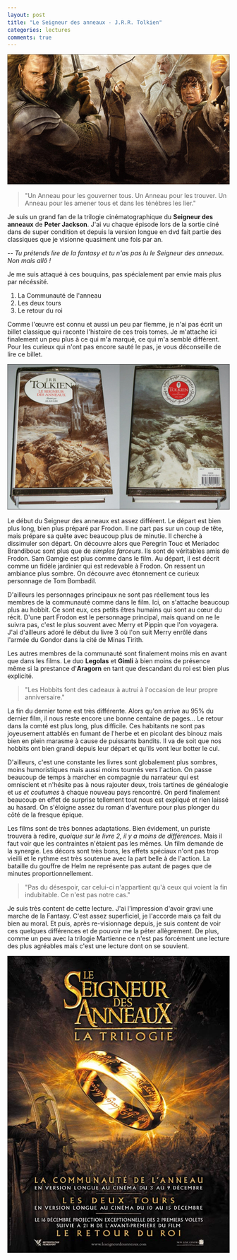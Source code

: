 ```yaml
---
layout: post
title: "Le Seigneur des anneaux - J.R.R. Tolkien"
categories: lectures
comments: true
---
```


![film](https://github.com/homeostasie/bouquins/raw/master/_pics/lv/tolkien_john-ronald-reuel/sda-1.png)

> "Un Anneau pour les gouverner tous. Un Anneau pour les trouver. Un Anneau pour les amener tous et dans les ténèbres les lier."

Je suis un grand fan de la trilogie cinématographique du **Seigneur des anneaux** de **Peter Jackson**. J'ai vu chaque épisode lors de la sortie ciné dans de super condition et depuis la version longue en dvd fait partie des classiques que je visionne quasiment une fois par an. 

*-- Tu prétends lire de la fantasy et tu n'as pas lu le Seigneur des anneaux. Non mais allô !*

Je me suis attaqué à ces bouquins, pas spécialement par envie mais plus par nécéssité. 

1. La Communauté de l'anneau 
2. Les deux tours
3. Le retour du roi

Comme l'œuvre est connu et aussi un peu par flemme, je n'ai pas écrit un billet classique qui raconte l'histoire de ces trois tomes. Je m'attache ici finalement un peu plus à ce qui m'a marqué, ce qui m'a semblé différent. Pour les curieux qui n'ont pas encore sauté le pas, je vous déconseille de lire ce billet.

![film](https://github.com/homeostasie/bouquins/raw/master/_pics/lv/tolkien_john-ronald-reuel/sda-3.png)

Le début du Seigneur des anneaux est assez différent. Le départ est bien plus long, bien plus préparé par Frodon. Il ne part pas sur un coup de tête, mais prépare sa quête avec beaucoup plus de minutie. Il cherche à dissimuler son départ. On découvre alors que Peregrin Touc et Meriadoc Brandibouc sont plus que de *simples farceurs*. Ils sont de véritables amis de Frodon. Sam Gamgie est plus comme dans le film. Au départ, il est décrit comme un fidèle jardinier qui est redevable à Frodon. On ressent un ambiance plus sombre. On découvre avec étonnement ce curieux personnage de Tom Bombadil.


D'ailleurs les personnages principaux ne sont pas réellement tous les membres de la communauté comme dans le film. Ici, on s'attache beaucoup plus au hobbit. Ce sont eux, ces petits êtres humains qui sont au cœur du récit. D'une part Frodon est le personnage principal, mais quand on ne le suivra pas, c'est le plus souvent avec Merry et Pippin que l'on voyagera. J'ai d'ailleurs adoré le début du livre 3 où l'on suit Merry enrôlé dans l'armée du Gondor dans la cité de Minas Tirith. 

Les autres membres de la communauté sont finalement moins mis en avant que dans les films. Le duo **Legolas** et **Gimli** à bien moins de présence même si la prestance d'**Aragorn** en tant que descandant du roi est bien plus explicité.

> "Les Hobbits font des cadeaux à autrui à l'occasion de leur propre anniversaire."

La fin du dernier tome est très différente. Alors qu'on arrive au 95% du dernier film, il nous reste encore une bonne centaine de pages... Le retour dans la comté est plus long, plus difficile. Ces habitants ne sont pas joyeusement attablés en fumant de l'herbe et en picolant des binouz mais bien en plein marasme à cause de puissants bandits. Il va de soit que nos hobbits ont bien grandi depuis leur départ et qu'ils vont leur botter le cul.


D'ailleurs, c'est une constante les livres sont globalement plus sombres, moins humoristiques mais aussi moins tournés vers l'action. On passe beaucoup de temps à marcher en compagnie du narrateur qui est omniscient et n'hésite pas à nous rajouter deux, trois tartines de généalogie et *us et coutumes* à chaque nouveau pays rencontré. On perd finalement beaucoup en effet de surprise tellement tout nous est expliqué et rien laissé au hasard. On s'éloigne assez du roman d'aventure pour plus plonger du côté de la fresque épique. 


Les films sont de très bonnes adaptations. Bien évidement, un puriste trouvera à redire, *quoique sur le livre 2, il y a moins de différences*. Mais il faut voir que les contraintes n'étaient pas les mêmes. Un film demande de la synergie. Les décors sont très bons, les effets spéciaux n'ont pas trop vieilli et le rythme est très soutenue avec la part belle à de l'action. La bataille du gouffre de Helm ne représente pas autant de pages que de minutes proportionnellement.

> "Pas du désespoir, car celui-ci n'appartient qu'à ceux qui voient la fin indubitable. Ce n'est pas notre cas."

Je suis très content de cette lecture. J'ai l'impression d'avoir gravi une marche de la Fantasy. C'est assez superficiel, je l'accorde mais ça fait du bien au moral. Et puis, après re-visionnage depuis, je suis content de voir ces quelques différences et de pouvoir me la péter allègrement. De plus, comme un peu avec la trilogie Martienne ce n'est pas forcément une lecture des plus agréables mais c'est une lecture dont on se souvient.

![film](https://github.com/homeostasie/bouquins/raw/master/_pics/lv/tolkien_john-ronald-reuel/sda-2.png)
